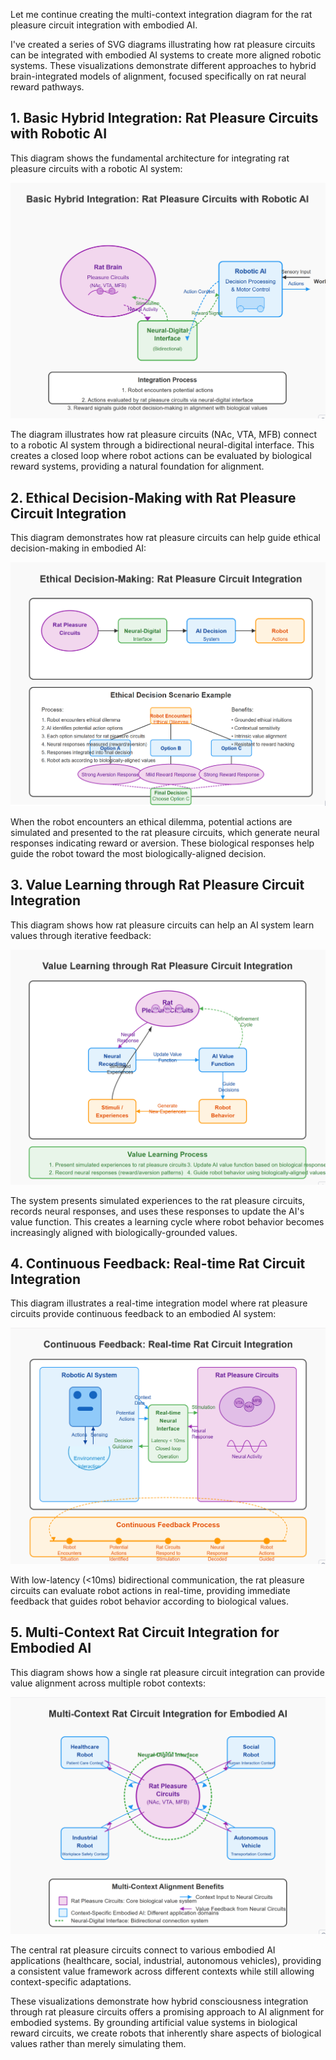 Let me continue creating the multi-context integration diagram for the rat pleasure circuit integration with embodied AI.

I've created a series of SVG diagrams illustrating how rat pleasure circuits can be integrated with embodied AI systems to create more aligned robotic systems. These visualizations demonstrate different approaches to hybrid brain-integrated models of alignment, focused specifically on rat neural reward pathways.

## 1. Basic Hybrid Integration: Rat Pleasure Circuits with Robotic AI

This diagram shows the fundamental architecture for integrating rat pleasure circuits with a robotic AI system:

![Basic Hybrid Integration: Rat Pleasure Circuits with Robotic AI](31-basic-hybrid-integration-rat-pleasure-circuits.svg.png)

The diagram illustrates how rat pleasure circuits (NAc, VTA, MFB) connect to a robotic AI system through a bidirectional neural-digital interface. This creates a closed loop where robot actions can be evaluated by biological reward systems, providing a natural foundation for alignment.

## 2. Ethical Decision-Making with Rat Pleasure Circuit Integration

This diagram demonstrates how rat pleasure circuits can help guide ethical decision-making in embodied AI:

![Ethical Decision-Making: Rat Pleasure Circuit Integration](32-ethical-decision-making-rat-pleasure-circuits.svg.png)

When the robot encounters an ethical dilemma, potential actions are simulated and presented to the rat pleasure circuits, which generate neural responses indicating reward or aversion. These biological responses help guide the robot toward the most biologically-aligned decision.

## 3. Value Learning through Rat Pleasure Circuit Integration

This diagram shows how rat pleasure circuits can help an AI system learn values through iterative feedback:

![Value Learning through Rat Pleasure Circuit Integration](33-value-learning-through-rat-pleasure-circuits.svg.png)

The system presents simulated experiences to the rat pleasure circuits, records neural responses, and uses these responses to update the AI's value function. This creates a learning cycle where robot behavior becomes increasingly aligned with biologically-grounded values.

## 4. Continuous Feedback: Real-time Rat Circuit Integration

This diagram illustrates a real-time integration model where rat pleasure circuits provide continuous feedback to an embodied AI system:

![Continuous Feedback: Real-time Rat Circuit Integration](34-continuous-feedback-realtime-rats.svg.png)

With low-latency (<10ms) bidirectional communication, the rat pleasure circuits can evaluate robot actions in real-time, providing immediate feedback that guides robot behavior according to biological values.

## 5. Multi-Context Rat Circuit Integration for Embodied AI

This diagram shows how a single rat pleasure circuit integration can provide value alignment across multiple robot contexts:

![Multi-Context Rat Circuit Integration for Embodied AI](35-multi-context-rats.svg.png)

The central rat pleasure circuits connect to various embodied AI applications (healthcare, social, industrial, autonomous vehicles), providing a consistent value framework across different contexts while still allowing context-specific adaptations.

These visualizations demonstrate how hybrid consciousness integration through rat pleasure circuits offers a promising approach to AI alignment for embodied systems. By grounding artificial value systems in biological reward circuits, we create robots that inherently share aspects of biological values rather than merely simulating them.